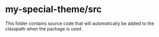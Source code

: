 # my-special-theme/src

This folder contains source code that will automatically be added to the classpath when
the package is used.
